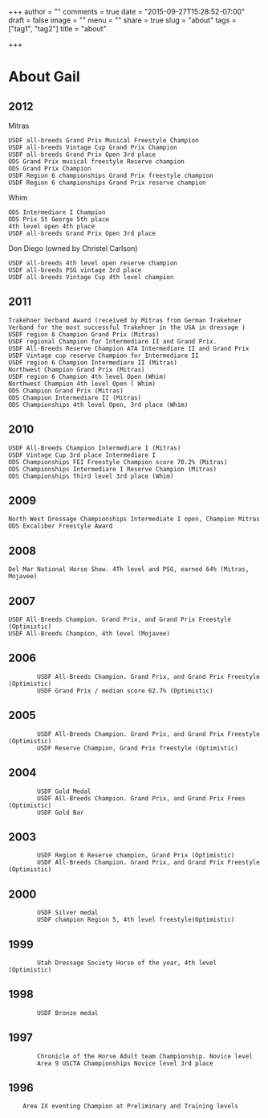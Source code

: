 +++
author = ""
comments = true
date = "2015-09-27T15:28:52-07:00"
draft = false
image = ""
menu = ""
share = true
slug = "about"
tags = ["tag1", "tag2"]
title = "about"

+++


About Gail
============================

2012
---------------------
Mitras

    USDF all-breeds Grand Prix Musical Freestyle Champion
    USDF all-breeds Vintage Cup Grand Prix Champion
    USDF all-breeds Grand Prix Open 3rd place
    ODS Grand Prix musical freestyle Reserve champion
    ODS Grand Prix Champion
    USDF Region 6 championships Grand Prix freestyle champion
    USDF Region 6 championships Grand Prix reserve champion

Whim

    ODS Intermediare I Champion
    ODS Prix St George 5th place
    4th level open 4th place
    USDF all-breeds Grand Prix Open 3rd place

Don Diego (owned by Christel Carlson)

    USDF all-breeds 4th level open reserve champion
    USDF all-breeds PSG vintage 3rd place
    USDF all-breeds Vintage Cup 4th level champion

2011
---------------------

    Trakehner Verband Award (received by Mitras from German Trakehner Verband for the most successful Trakehner in the USA in dressage )
    USDF region 6 Champion Grand Prix (Mitras)
    USDF regional Champion for Intermediare II and Grand Prix.
    USDF All-Breeds Reserve Champion ATA Intermediare II and Grand Prix
    USDF Vintage cup reserve Champion for Intermediare II
    USDF region 6 Champion Intermediare II (Mitras)
    Northwest Champion Grand Prix (Mitras)
    USDF region 6 Champion 4th level Open (Whim)
    Northwest Champion 4th level Open ( Whim)
    ODS Champion Grand Prix (Mitras)
    ODS Champion Intermediare II (Mitras)
    ODS Championships 4th level Open, 3rd place (Whim)

2010
---------------------

    USDF All-Breeds Champion Intermediare I (Mitras)
    USDF Vintage Cup 3rd place Intermediare I
    ODS Championships FEI Freestyle Champion score 70.2% (Mitras)
    ODS Championships Intermediare I Reserve Champion (Mitras)
    ODS Championships Third level 3rd place (Whim)

2009
---------------------

    North West Dressage Championships Intermediate I open, Champion Mitras
    ODS Excaliber Freestyle Award

2008
---------------------
    Del Mar National Horse Show. 4Th level and PSG, earned 64% (Mitras, Mojavee)

2007
---------------------
    USDF All-Breeds Champion. Grand Prix, and Grand Prix Freestyle (Optimistic)
    USDF All-Breeds Champion, 4th level (Mojavee)

2006
---------------------
            USDF All-Breeds Champion. Grand Prix, and Grand Prix Freestyle (Optimistic)
            USDF Grand Prix / median score 62.7% (Optimistic)

2005
---------------------
            USDF All-Breeds Champion. Grand Prix, and Grand Prix Freestyle (Optimistic)
            USDF Reserve Champion, Grand Prix freestyle (Optimistic)

2004
---------------------
            USDF Gold Medal
            USDF All-Breeds Champion. Grand Prix, and Grand Prix Frees (Optimistic)
            USDF Gold Bar

2003
---------------------
            USDF Region 6 Reserve champion, Grand Prix (Optimistic)
            USDF All-Breeds Champion. Grand Prix, and Grand Prix Freestyle (Optimistic)

2000
---------------------
            USDF Silver medal
            USDF champion Region 5, 4th level freestyle(Optimistic)

1999
---------------------
            Utah Dressage Society Horse of the year, 4th level (Optimistic)

1998
---------------------
            USDF Bronze medal

1997
---------------------
            Chronicle of the Horse Adult team Championship. Novice level
            Area 9 USCTA Championships Novice level 3rd place

1996
---------------------
        Area IX eventing Champion at Preliminary and Training levels



